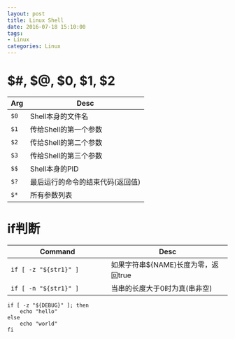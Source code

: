 ```yaml
---
layout: post
title: Linux Shell
date: 2016-07-18 15:10:00
tags:
- Linux
categories: Linux
---
```




# $#, $@, $0, $1, $2

|        Arg        |           Desc                       |
| ----------------- | ------------------------------------ |
| `$0`              | Shell本身的文件名                     |
| `$1`              | 传给Shell的第一个参数                 |
| `$2`              | 传给Shell的第二个参数                 |
| `$3`              | 传给Shell的第三个参数                 |
| `$$`              | Shell本身的PID                       |
| `$?`              | 最后运行的命令的结束代码(返回值)       |
| `$*`              | 所有参数列表                         |



# if判断
|                  Command                   |                     Desc                          |
| ------------------------------------------ | ------------------------------------------------- |
| `if [ -z "${str1}" ]`                      | 如果字符串${NAME}长度为零，返回true                 |
| `if [ -n "${str1}" ]`　　　　　             | 当串的长度大于0时为真(串非空)                       |



```shell
if [ -z "${DEBUG}" ]; then
    echo "hello"
else
    echo "world"
fi
```

